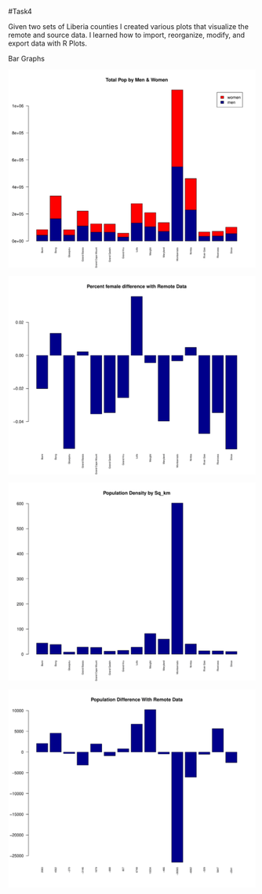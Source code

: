 #Task4

Given two sets of Liberia counties I created various plots that visualize the remote 
and source data. I learned how to import, reorganize, modify, and export data with R Plots.

Bar Graphs

![](Total_Pop_by_Men_&_Women-1.png)

![](Percent_female_difference_with_Remote_Data-1.png)

![](Population_Density_by_Sq_km-1.png)

![](Population_Difference_With_Remote_Data-1.png)
